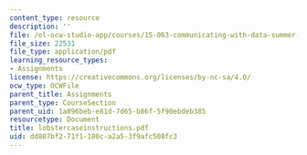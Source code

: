 ```yaml
---
content_type: resource
description: ''
file: /ol-ocw-studio-app/courses/15-063-communicating-with-data-summer-2003/dd807bf271f1180ca2a53f9afc508fc3_lobstercaseinstructions.pdf
file_size: 22531
file_type: application/pdf
learning_resource_types:
- Assignments
license: https://creativecommons.org/licenses/by-nc-sa/4.0/
ocw_type: OCWFile
parent_title: Assignments
parent_type: CourseSection
parent_uid: 1a896beb-e81d-7d65-b86f-5f90ebdeb385
resourcetype: Document
title: lobstercaseinstructions.pdf
uid: dd807bf2-71f1-180c-a2a5-3f9afc508fc3
---
```


